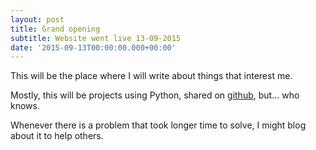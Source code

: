 ```yaml
---
layout: post
title: Grand opening
subtitle: Website went live 13-09-2015
date: '2015-09-13T00:00:00.000+00:00'
---
```


This will be the place where I will write about things that interest me.

Mostly, this will be projects using Python, shared on [github](https://github.com/kootenpv), but... who knows.

Whenever there is a problem that took longer time to solve, I might blog about it to help others.
